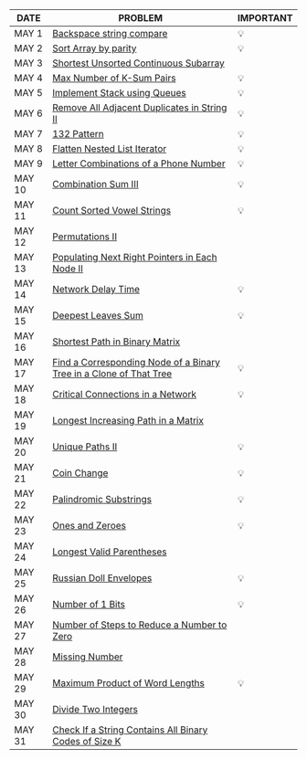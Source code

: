 |DATE|PROBLEM|IMPORTANT|
|----|-----|----------|
|MAY 1|[Backspace string compare](https://leetcode.com/problems/backspace-string-compare/)|💡|
|MAY 2|[Sort Array by parity](https://leetcode.com/problems/sort-array-by-parity/)|💡|
|MAY 3|[Shortest Unsorted Continuous Subarray](https://leetcode.com/problems/shortest-unsorted-continuous-subarray/)|
|MAY 4|[Max Number of K-Sum Pairs](https://leetcode.com/problems/max-number-of-k-sum-pairs/)|💡|
|MAY 5|[Implement Stack using Queues](https://leetcode.com/problems/implement-stack-using-queues/)|💡|
|MAY 6|[Remove All Adjacent Duplicates in String II](https://leetcode.com/problems/remove-all-adjacent-duplicates-in-string-ii/)|💡|
|MAY 7|[132 Pattern](https://leetcode.com/problems/132-pattern/)|💡|
|MAY 8|[Flatten Nested List Iterator](https://leetcode.com/problems/flatten-nested-list-iterator/)|💡|
|MAY 9|[Letter Combinations of a Phone Number](https://leetcode.com/problems/letter-combinations-of-a-phone-number/)|💡|
|MAY 10|[Combination Sum III](https://leetcode.com/problems/combination-sum-iii/)|💡|
|MAY 11|[Count Sorted Vowel Strings](https://leetcode.com/problems/count-sorted-vowel-strings/)|💡|
|MAY 12|[Permutations II](https://leetcode.com/problems/permutations-ii/)|
|MAY 13|[Populating Next Right Pointers in Each Node II](https://leetcode.com/problems/populating-next-right-pointers-in-each-node-ii/)|
|MAY 14|[Network Delay Time](https://leetcode.com/problems/network-delay-time/)|💡|
|MAY 15|[Deepest Leaves Sum](https://leetcode.com/problems/deepest-leaves-sum/)|💡|
|MAY 16|[Shortest Path in Binary Matrix](https://leetcode.com/problems/shortest-path-in-binary-matrix/)|
|MAY 17|[Find a Corresponding Node of a Binary Tree in a Clone of That Tree](https://leetcode.com/problems/find-a-corresponding-node-of-a-binary-tree-in-a-clone-of-that-tree/)|💡|
|MAY 18|[Critical Connections in a Network](https://leetcode.com/problems/critical-connections-in-a-network/)|💡|
|MAY 19|[Longest Increasing Path in a Matrix](https://leetcode.com/problems/longest-increasing-path-in-a-matrix/)|
|MAY 20|[Unique Paths II](https://leetcode.com/problems/unique-paths-ii/)|💡|
|MAY 21|[Coin Change](https://leetcode.com/problems/coin-change/)|💡|
|MAY 22|[Palindromic Substrings](https://leetcode.com/problems/palindromic-substrings/)|💡|
|MAY 23|[Ones and Zeroes](https://leetcode.com/problems/ones-and-zeroes/)|💡|
|MAY 24|[Longest Valid Parentheses](https://leetcode.com/problems/longest-valid-parentheses/)|
|MAY 25|[Russian Doll Envelopes](https://leetcode.com/problems/russian-doll-envelopes/)|💡|
|MAY 26|[Number of 1 Bits](https://leetcode.com/problems/number-of-1-bits/)|💡|
|MAY 27|[Number of Steps to Reduce a Number to Zero](https://leetcode.com/problems/number-of-steps-to-reduce-a-number-to-zero/)|
|MAY 28|[Missing Number](https://leetcode.com/problems/missing-number/)|
|MAY 29|[Maximum Product of Word Lengths](https://leetcode.com/problems/maximum-product-of-word-lengths/)|💡|
|MAY 30|[Divide Two Integers](https://leetcode.com/problems/divide-two-integers/)|
|MAY 31|[Check If a String Contains All Binary Codes of Size K](https://leetcode.com/problems/check-if-a-string-contains-all-binary-codes-of-size-k/)|

